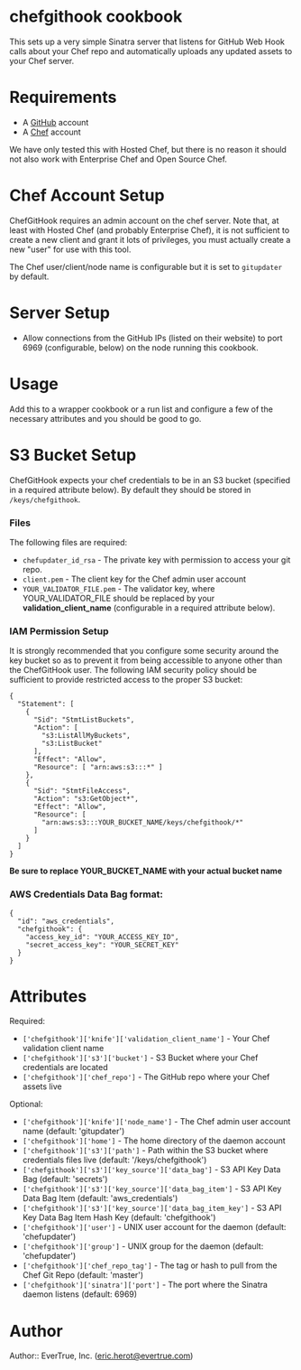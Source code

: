 # chefgithook cookbook

This sets up a very simple Sinatra server that listens for GitHub Web Hook
calls about your Chef repo and automatically uploads any updated assets
to your Chef server.

# Requirements

- A [GitHub](http://github.com) account
- A [Chef](http://www.getchef.com) account

We have only tested this with Hosted Chef, but there is no reason it should not
also work with Enterprise Chef and Open Source Chef.

# Chef Account Setup

ChefGitHook requires an admin account on the chef server.  Note that, at least
with Hosted Chef (and probably Enterprise Chef), it is not sufficient to create
a new client and grant it lots of privileges, you must actually create a new
"user" for use with this tool.

The Chef user/client/node name is configurable but it is set to `gitupdater` by default.

# Server Setup

- Allow connections from the GitHub IPs (listed on their website) to port
6969 (configurable, below) on the node running this cookbook.

# Usage

Add this to a wrapper cookbook or a run list and configure a few of the
necessary attributes and you should be good to go.

# S3 Bucket Setup

ChefGitHook expects your chef credentials to be in an S3 bucket (specified in a required attribute below).  By default they should be stored in `/keys/chefgithook`.

### Files

The following files are required:

- `chefupdater_id_rsa` - The private key with permission to access your git repo.
- `client.pem` - The client key for the Chef admin user account
- `YOUR_VALIDATOR_FILE.pem` - The validator key, where YOUR_VALIDATOR_FILE should be replaced by your **validation_client_name** (configurable in a required attribute below).

### IAM Permission Setup

It is strongly recommended that you configure some security around the key
bucket so as to prevent it from being accessible to anyone other than the
ChefGitHook user.  The following IAM security policy should be sufficient to
provide restricted access to the proper S3 bucket:

    {
      "Statement": [
        {
          "Sid": "StmtListBuckets",
          "Action": [
            "s3:ListAllMyBuckets",
            "s3:ListBucket"
          ],
          "Effect": "Allow",
          "Resource": [ "arn:aws:s3:::*" ]
        },
        {
          "Sid": "StmtFileAccess",
          "Action": "s3:GetObject*",
          "Effect": "Allow",
          "Resource": [
            "arn:aws:s3:::YOUR_BUCKET_NAME/keys/chefgithook/*"
          ]
        }
      ]
    }

**Be sure to replace YOUR_BUCKET_NAME with your actual bucket name**

### AWS Credentials Data Bag format:

    {
      "id": "aws_credentials",
      "chefgithook": {
        "access_key_id": "YOUR_ACCESS_KEY_ID",
        "secret_access_key": "YOUR_SECRET_KEY"
      }
    }

# Attributes

Required:

- `['chefgithook']['knife']['validation_client_name']` - Your Chef validation client name
- `['chefgithook']['s3']['bucket']` - S3 Bucket where your Chef credentials are located
- `['chefgithook']['chef_repo']` - The GitHub repo where your Chef assets live

Optional:

- `['chefgithook']['knife']['node_name']` - The Chef admin user account name (default: 'gitupdater')
- `['chefgithook']['home']` - The home directory of the daemon account
- `['chefgithook']['s3']['path']` - Path within the S3 bucket where credentials files live (default: '/keys/chefgithook')
- `['chefgithook']['s3']['key_source']['data_bag']` - S3 API Key Data Bag (default: 'secrets')
- `['chefgithook']['s3']['key_source']['data_bag_item']` -  S3 API Key Data Bag Item (default: 'aws_credentials')
- `['chefgithook']['s3']['key_source']['data_bag_item_key']` - S3 API Key Data Bag Item Hash Key (default: 'chefgithook')
- `['chefgithook']['user']` - UNIX user account for the daemon (default: 'chefupdater')
- `['chefgithook']['group']` - UNIX group for the daemon (default: 'chefupdater')
- `['chefgithook']['chef_repo_tag']` - The tag or hash to pull from the Chef Git Repo (default: 'master')
- `['chefgithook']['sinatra']['port']` - The port where the Sinatra daemon listens (default: 6969)

# Author

Author:: EverTrue, Inc. (<eric.herot@evertrue.com>)
